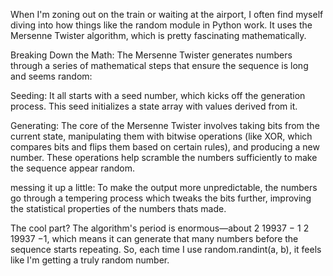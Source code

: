 When I'm zoning out on the train or waiting at the airport, I often find myself diving into how things like the random module in Python work. It uses the Mersenne Twister algorithm, which is pretty fascinating mathematically.

Breaking Down the Math:
The Mersenne Twister generates numbers through a series of mathematical steps that ensure the sequence is long and seems random:

Seeding: It all starts with a seed number, which kicks off the generation process. This seed initializes a state array with values derived from it.

Generating: The core of the Mersenne Twister involves taking bits from the current state, manipulating them with bitwise operations (like XOR, which compares bits and flips them based on certain rules), and producing a new number. These operations help scramble the numbers sufficiently to make the sequence appear random.

messing it up a little: To make the output more unpredictable, the numbers go through a tempering process which tweaks the bits further, improving the statistical properties of the numbers thats made.

The cool part? The algorithm's period is enormous—about 
2
19937
−
1
2 
19937
 −1, which means it can generate that many numbers before the sequence starts repeating. So, each time I use random.randint(a, b), it feels like I'm getting a truly random number.
